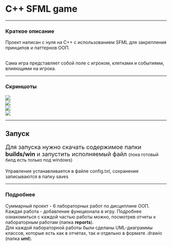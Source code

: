 <h1>C++ SFML game</h1>

<hr>
<h3>Краткое описание</h3>
Проект написан с нуля на С++ с использованием SFML для закрепления
принципов и паттернов ООП.
<br>
<br>

Сама игра представляет собой поле с игроком, клетками и событиями,
влияющими на игрока.

<hr>

<h3>Скриншоты</h3>
<img src="https://user-images.githubusercontent.com/57725831/215845208-f643d36b-fac2-4476-ba9e-1703ee650adc.png"><br>
<img src="https://user-images.githubusercontent.com/57725831/215845200-3c89ab23-edfa-4640-b831-822a824e1867.png"><br>
<img src="https://user-images.githubusercontent.com/57725831/215845190-5e73e512-ac45-41bf-940a-0ac2da88cbd7.png"><br>
<img src="https://user-images.githubusercontent.com/57725831/215845164-b8dbb765-7813-43ff-a3af-2560dae0d4da.png"><br>

<hr>

<h2>Запуск</h2>
<p style="font-size: 1.3em;">
    Для запуска нужно скачать содержимое папки 
    <b>builds/win</b>
    и запустить исполняемый файл
    <span style="font-size: 0.75em;">
        (пока готовый билд есть только под windows)
    </span>
</p>
Управление устанавливается в файле config.txt, сохранения
записываются в папку saves

<hr>

<h3>Подробнее</h3>
Суммарный проект - 6 лабораторных работ по дисциплине ООП. 
Каждая работа - добавление функционала в игру. Подробнее
ознакомиться с каждой частью работы можно, посмотрев отчеты к
лабораторным работам (папка <b>reports</b>).
<br>
Для каждой лабораторной работы были сделаны UML-диаграммы классов,
которые есть как в отчетах, так и отдельно в формате .drawio
(папка <b>uml</b>).
